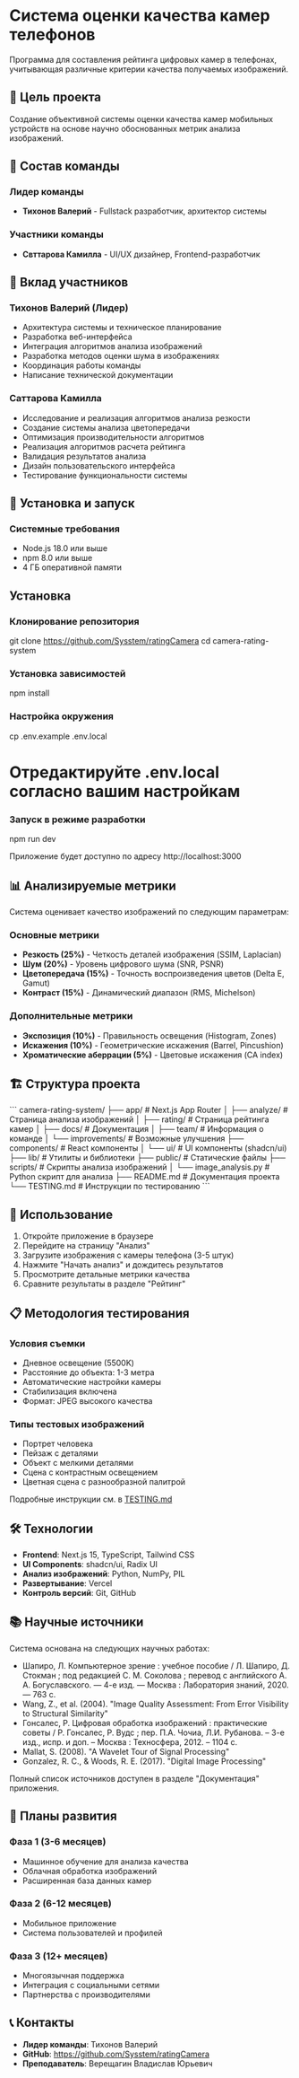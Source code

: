 # Система оценки качества камер телефонов

Программа для составления рейтинга цифровых камер в телефонах, учитывающая различные критерии качества получаемых изображений.

## 🎯 Цель проекта

Создание объективной системы оценки качества камер мобильных устройств на основе научно обоснованных метрик анализа изображений.

## 👥 Состав команды

### Лидер команды
- **Тихонов Валерий** - Fullstack разработчик, архитектор системы

### Участники команды
- **Свттарова Камилла** - UI/UX дизайнер, Frontend-разработчик

## 🔧 Вклад участников

### Тихонов Валерий (Лидер)
- Архитектура системы и техническое планирование
- Разработка веб-интерфейса
- Интеграция алгоритмов анализа изображений
- Разработка методов оценки шума в изображениях
- Координация работы команды
- Написание технической документации

### Саттарова Камилла
- Исследование и реализация алгоритмов анализа резкости
- Создание системы анализа цветопередачи
- Оптимизация производительности алгоритмов
- Реализация алгоритмов расчета рейтинга
- Валидация результатов анализа
- Дизайн пользовательского интерфейса
- Тестирование функциональности системы


## 🚀 Установка и запуск

### Системные требования
- Node.js 18.0 или выше
- npm 8.0 или выше
- 4 ГБ оперативной памяти

## Установка

### Клонирование репозитория
git clone https://github.com/Sysstem/ratingCamera
cd camera-rating-system

### Установка зависимостей
npm install

### Настройка окружения
cp .env.example .env.local
# Отредактируйте .env.local согласно вашим настройкам

### Запуск в режиме разработки
npm run dev


Приложение будет доступно по адресу http://localhost:3000


## 📊 Анализируемые метрики

Система оценивает качество изображений по следующим параметрам:

### Основные метрики
- **Резкость (25%)** - Четкость деталей изображения (SSIM, Laplacian)
- **Шум (20%)** - Уровень цифрового шума (SNR, PSNR)
- **Цветопередача (15%)** - Точность воспроизведения цветов (Delta E, Gamut)
- **Контраст (15%)** - Динамический диапазон (RMS, Michelson)

### Дополнительные метрики
- **Экспозиция (10%)** - Правильность освещения (Histogram, Zones)
- **Искажения (10%)** - Геометрические искажения (Barrel, Pincushion)
- **Хроматические аберрации (5%)** - Цветовые искажения (CA index)

## 🏗️ Структура проекта

\`\`\`
camera-rating-system/
├── app/                    # Next.js App Router
│   ├── analyze/           # Страница анализа изображений
│   ├── rating/            # Страница рейтинга камер
│   ├── docs/              # Документация
│   ├── team/              # Информация о команде
│   └── improvements/      # Возможные улучшения
├── components/            # React компоненты
│   └── ui/                # UI компоненты (shadcn/ui)
├── lib/                   # Утилиты и библиотеки
├── public/                # Статические файлы
├── scripts/               # Скрипты анализа изображений
│   └── image_analysis.py  # Python скрипт для анализа
├── README.md              # Документация проекта
└── TESTING.md             # Инструкции по тестированию
\`\`\`

## 🧪 Использование

1. Откройте приложение в браузере
2. Перейдите на страницу "Анализ"
3. Загрузите изображения с камеры телефона (3-5 штук)
4. Нажмите "Начать анализ" и дождитесь результатов
5. Просмотрите детальные метрики качества
6. Сравните результаты в разделе "Рейтинг"

## 📋 Методология тестирования

### Условия съемки
- Дневное освещение (5500K)
- Расстояние до объекта: 1-3 метра
- Автоматические настройки камеры
- Стабилизация включена
- Формат: JPEG высокого качества

### Типы тестовых изображений
- Портрет человека
- Пейзаж с деталями
- Объект с мелкими деталями
- Сцена с контрастным освещением
- Цветная сцена с разнообразной палитрой

Подробные инструкции см. в [TESTING.md](TESTING.md)

## 🛠️ Технологии

- **Frontend**: Next.js 15, TypeScript, Tailwind CSS
- **UI Components**: shadcn/ui, Radix UI
- **Анализ изображений**: Python, NumPy, PIL
- **Развертывание**: Vercel
- **Контроль версий**: Git, GitHub

## 📚 Научные источники

Система основана на следующих научных работах:

- Шапиро, Л. Компьютерное зрение : учебное пособие / Л. Шапиро, Д. Стокман ; под редакцией С. М. Соколова ; перевод с английского А. А. Богуславского. — 4-е изд. — Москва : Лаборатория знаний, 2020. — 763 с.
- Wang, Z., et al. (2004). "Image Quality Assessment: From Error Visibility to Structural Similarity"
- Гонсалес, Р. Цифровая обработка изображений : практические советы / Р. Гонсалес, Р. Вудс ; пер. П.А. Чочиа, Л.И. Рубанова. – 3-е изд., испр. и доп. – Москва : Техносфера, 2012. – 1104 с.
- Mallat, S. (2008). "A Wavelet Tour of Signal Processing"
- Gonzalez, R. C., & Woods, R. E. (2017). "Digital Image Processing"

Полный список источников доступен в разделе "Документация" приложения.

## 🔮 Планы развития

### Фаза 1 (3-6 месяцев)
- Машинное обучение для анализа качества
- Облачная обработка изображений
- Расширенная база данных камер

### Фаза 2 (6-12 месяцев)
- Мобильное приложение
- Система пользователей и профилей

### Фаза 3 (12+ месяцев)
- Многоязычная поддержка
- Интеграция с социальными сетями
- Партнерства с производителями

## 📞 Контакты

- **Лидер команды**: Тихонов Валерий
- **GitHub**: https://github.com/Sysstem/ratingCamera
- **Преподаватель**: Верещагин Владислав Юрьевич

